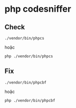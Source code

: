 # php codesniffer

## Check

```
./vendor/bin/phpcs
```
hoặc

```
php ./vendor/bin/phpcs
```

## Fix

```
./vendor/bin/phpcbf
```
hoặc

```
php ./vendor/bin/phpcbf
```
